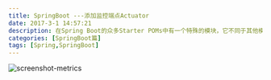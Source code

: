 ```yaml
---
title: SpringBoot ---添加监控端点Actuator
date: 2017-3-1 14:57:21
description: 在Spring Boot的众多Starter POMs中有一个特殊的模块，它不同于其他模块那样大多用于开发业务功能或是连接一些其他外部资源。它完全是一个用于暴露自身信息的模块，所以很明显，它的主要作用是用于监控与管理，它就是：spring-boot-starter-actuator
categories: [SpringBoot篇]
tags: [Spring,SpringBoot]
---
```


<!-- more -->
![screenshot-metrics](//image.lfdevelopment.cn/blog/screenshot-metrics.png)